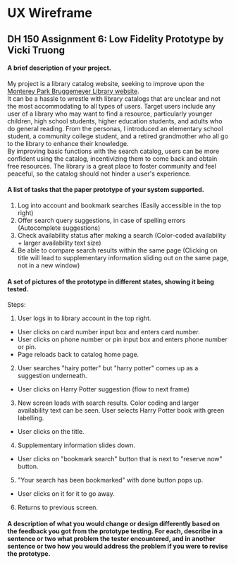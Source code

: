 # UX Wireframe

## DH 150 Assignment 6: Low Fidelity Prototype by Vicki Truong

#### A brief description of your project.

My project is a library catalog website, seeking to improve upon the [Monterey Park Bruggemeyer Library website](http://library.montereypark.ca.gov/).  
It can be a hassle to wrestle with library catalogs that are unclear and not the most accommodating to all types of users.   Target users include any user of a library who may want to find a resource, particularly younger children, high school students, higher education students, and adults who do general reading. From the personas, I introduced an elementary school student, a community college student, and a retired grandmother who all go to the library to enhance their knowledge.  
By improving basic functions with the search catalog, users can be more confident using the catalog, incentivizing them to come back and obtain free resources. The library is a great place to foster community and feel peaceful, so the catalog should not hinder a user's experience.  

#### A list of tasks that the paper prototype of your system supported.
1. Log into account and bookmark searches (Easily accessible in the top right)
2. Offer search query suggestions, in case of spelling errors (Autocomplete suggestions)
3. Check availability status after making a search (Color-coded availability + larger availability text size) 
4. Be able to compare search results within the same page (Clicking on title will lead to supplementary information sliding out on the same page, not in a new window)

#### A set of pictures of the prototype in different states, showing it being tested.

Steps:  
1. User logs in to library account in the top right.
- User clicks on card number input box and enters card number.
- User clicks on phone number or pin input box and enters phone number or pin. 
- Page reloads back to catalog home page.
2. User searches "hairy potter" but "harry potter" comes up as a suggestion underneath.
- User clicks on Harry Potter suggestion (flow to next frame)
3. New screen loads with search results. Color coding and larger availability text can be seen. User selects Harry Potter book with green labelling.
- User clicks on the title.
4. Supplementary information slides down. 
- User clicks on "bookmark search" button that is next to "reserve now" button.
5. "Your search has been bookmarked" with done button pops up.
- User clicks on it for it to go away.
6. Returns to previous screen. 

#### A description of what you would change or design differently based on the feedback you got from the prototype testing. For each, describe in a sentence or two what problem the tester encountered, and in another sentence or two how you would address the problem if you were to revise the prototype.
